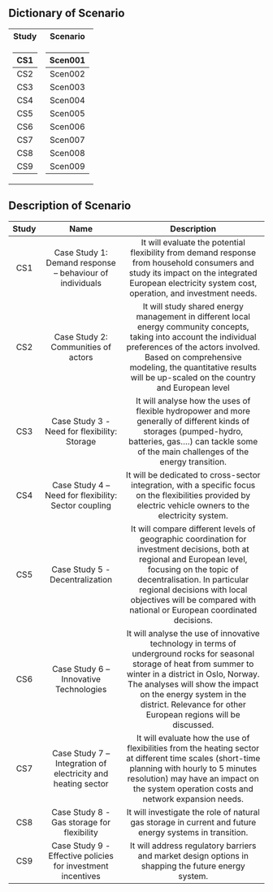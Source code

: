 ## Dictionary of Scenario

<table>
<tr><th> Study </th><th> Scenario </th></tr>
<tr><td>

|  CS1  |
|:-----:|
|  CS2  |
|  CS3  |
|  CS4  |
|  CS5  |
|  CS6  |
|  CS7  |
|  CS8  |
|  CS9  |

</td><td>

| Scen001 |
|:-------:|
| Scen002 |
| Scen003 |
| Scen004 |
| Scen005 |
| Scen006 |
| Scen007 |
| Scen008 |
| Scen009 |

</td></tr> </table>

## Description of Scenario

<!-- <table>
<tr><th>Table 1 Heading 1 </th><th>Table 1 Heading 2</th></tr>
<tr><td>

|Study| Middle | Table 2|
|--|--|--|
|a| not b|and c |

</td><td>

|b|1|2|3|
|--|--|--|--|
|a|s|d|f|

</td></tr> </table> -->

| Study |                             Name                             |                                                                                                                                            Description                                                                                                                                           |
|:-----:|:------------------------------------------------------------:|:------------------------------------------------------------------------------------------------------------------------------------------------------------------------------------------------------------------------------------------------------------------------------------------------:|
|  CS1  | Case Study 1: Demand response – behaviour of individuals     | It will evaluate the potential flexibility from demand response from household consumers and study its impact on the integrated European electricity system cost, operation, and investment needs.                                                                                               |
|  CS2  | Case Study 2: Communities of actors                          | It will study shared energy management in different local energy community concepts, taking into account the individual preferences of the actors involved. Based on comprehensive modeling, the quantitative results will be up-scaled on the country and European level                        |
|  CS3  | Case Study 3 - Need for flexibility: Storage                 | It will analyse how the uses of flexible hydropower and more generally of different kinds of storages (pumped-hydro, batteries, gas….) can tackle some of the main challenges of the energy transition.                                                                                          |
|  CS4  | Case Study 4 – Need for flexibility: Sector coupling         | It will be dedicated to cross-sector integration, with a specific focus on the flexibilities provided by electric vehicle owners to the electricity system.                                                                                                                                      |
|  CS5  | Case Study 5 - Decentralization                              | It will compare different levels of geographic coordination for investment decisions, both at regional and European level, focusing on the topic of decentralisation. In particular regional decisions with local objectives will be compared with national or European coordinated decisions.   |
|  CS6  | Case Study 6 – Innovative Technologies                       | It will analyse the use of innovative technology in terms of underground rocks for seasonal storage of heat from summer to winter in a district in Oslo, Norway. The analyses will show the impact on the energy system in the district. Relevance for other European regions will be discussed. |
|  CS7  | Case Study 7 – Integration of electricity and heating sector | It will evaluate how the use of flexibilities from the heating sector at different time scales (short-time planning with hourly to 5 minutes resolution) may have an impact on the system operation costs and network expansion needs.                                                           |
|  CS8  | Case Study 8 - Gas storage for flexibility                   | It will investigate the role of natural gas storage in current and future energy systems in transition.                                                                                                                                                                                          |
|  CS9  | Case Study 9 - Effective policies for investment incentives  | It will address regulatory barriers and market design options in shapping the future energy system.                                                                                                                                                                                              |
